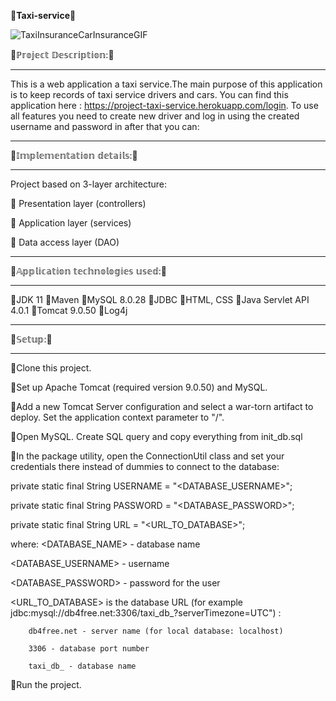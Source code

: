 🚕**Taxi-service**🚕

   ![TaxiInsuranceCarInsuranceGIF](https://user-images.githubusercontent.com/106925734/195972316-9ca9d672-fb3f-412c-bf76-34199a7b7950.gif)
                        
🚖ℙ𝕣𝕠𝕛𝕖𝕔𝕥 𝔻𝕖𝕤𝕔𝕣𝕚𝕡𝕥𝕚𝕠𝕟:🚖
_______________________________________________
This is a web application a taxi service.The main purpose of this application is to keep records of taxi service drivers and cars.
You can find this application here : <https://project-taxi-service.herokuapp.com/login>.
To use all features you need to create new driver and log in using the created username and password
in after that you can:

---------------------------------------
🚖𝕀𝕞𝕡𝕝𝕖𝕞𝕖𝕟𝕥𝕒𝕥𝕚𝕠𝕟 𝕕𝕖𝕥𝕒𝕚𝕝𝕤:🚖
________________________________________
Project based on 3-layer architecture:

🔸 Presentation layer (controllers)

🔸 Application layer (services)

🔸 Data access layer (DAO)
___________________________________________
🚖𝔸𝕡𝕡𝕝𝕚𝕔𝕒𝕥𝕚𝕠𝕟 𝕥𝕖𝕔𝕙𝕟𝕠𝕝𝕠𝕘𝕚𝕖𝕤 𝕦𝕤𝕖𝕕:🚖
___________________________________________
🔸JDK 11 🔸Maven 🔸MySQL 8.0.28 🔸JDBC 🔸HTML, CSS 🔸Java Servlet API 4.0.1 🔸Tomcat 9.0.50 🔸Log4j 

_______________________________________
🚖𝕊𝕖𝕥𝕦𝕡:🚖
_______________________________________

🔸Clone this project.

🔸Set up Apache Tomcat (required version 9.0.50) and MySQL.

🔸Add a new Tomcat Server configuration and select a war-torn artifact to deploy. Set the application context parameter to "/".

🔸Open MySQL. Create SQL query and copy everything from init_db.sql

🔸In the package utility, open the ConnectionUtil class and set your credentials there instead of dummies to connect to the database:

private static final String USERNAME = "<DATABASE_USERNAME>";

private static final String PASSWORD = "<DATABASE_PASSWORD>";

private static final String URL = "<URL_TO_DATABASE>";

where:
   <DATABASE_NAME> - database name
   
   <DATABASE_USERNAME> - username
   
   <DATABASE_PASSWORD> - password for the user
   
   <URL_TO_DATABASE> is the database URL (for example jdbc:mysql://db4free.net:3306/taxi_db_?serverTimezone=UTC") :
   
        db4free.net - server name (for local database: localhost)
        
        3306 - database port number
        
        taxi_db_ - database name
        
🔸Run the project.

